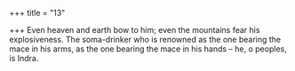 +++
title = "13"

+++
Even heaven and earth bow to him; even the mountains fear his  explosiveness.
The soma-drinker who is renowned as the one bearing the mace in
his arms, as the one bearing the mace in his hands – he, o peoples,
is Indra.